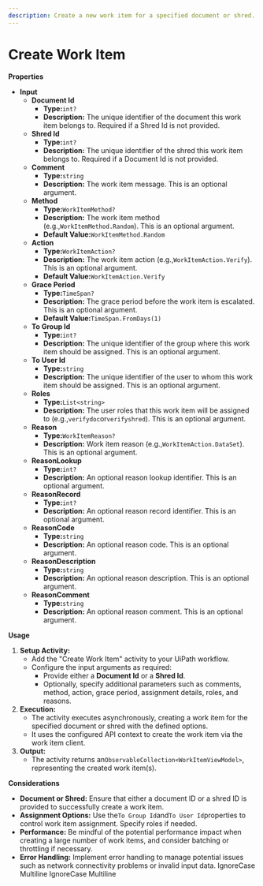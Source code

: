 ```yaml
---
description: Create a new work item for a specified document or shred.
---
```


# Create Work Item

**Properties**

* **Input**
  * **Document Id**
    * **Type:**`int?`
    * **Description:** The unique identifier of the document this work item belongs to. Required if a Shred Id is not provided.
  * **Shred Id**
    * **Type:**`int?`
    * **Description:** The unique identifier of the shred this work item belongs to. Required if a Document Id is not provided.
  * **Comment**
    * **Type:**`string`
    * **Description:** The work item message. This is an optional argument.
  * **Method**
    * **Type:**`WorkItemMethod?`
    * **Description:** The work item method (e.g.,`WorkItemMethod.Random`). This is an optional argument.
    * **Default Value:**`WorkItemMethod.Random`
  * **Action**
    * **Type:**`WorkItemAction?`
    * **Description:** The work item action (e.g.,`WorkItemAction.Verify`). This is an optional argument.
    * **Default Value:**`WorkItemAction.Verify`
  * **Grace Period**
    * **Type:**`TimeSpan?`
    * **Description:** The grace period before the work item is escalated. This is an optional argument.
    * **Default Value:**`TimeSpan.FromDays(1)`
  * **To Group Id**
    * **Type:**`int?`
    * **Description:** The unique identifier of the group where this work item should be assigned. This is an optional argument.
  * **To User Id**
    * **Type:**`string`
    * **Description:** The unique identifier of the user to whom this work item should be assigned. This is an optional argument.
  * **Roles**
    * **Type:**`List<string>`
    * **Description:** The user roles that this work item will be assigned to (e.g.,`verifydoc`or`verifyshred`). This is an optional argument.
  * **Reason**
    * **Type:**`WorkItemReason?`
    * **Description:** Work item reason (e.g.,`WorkItemAction.DataSet`). This is an optional argument.
  * **ReasonLookup**
    * **Type:**`int?`
    * **Description:** An optional reason lookup identifier. This is an optional argument.
  * **ReasonRecord**
    * **Type:**`int?`
    * **Description:** An optional reason record identifier. This is an optional argument.
  * **ReasonCode**
    * **Type:**`string`
    * **Description:** An optional reason code. This is an optional argument.
  * **ReasonDescription**
    * **Type:**`string`
    * **Description:** An optional reason description. This is an optional argument.
  * **ReasonComment**
    * **Type:**`string`
    * **Description:** An optional reason comment. This is an optional argument.

**Usage**

1. **Setup Activity:**
   * Add the "Create Work Item" activity to your UiPath workflow.
   * Configure the input arguments as required:
     * Provide either a **Document Id** or a **Shred Id**.
     * Optionally, specify additional parameters such as comments, method, action, grace period, assignment details, roles, and reasons.
2. **Execution:**
   * The activity executes asynchronously, creating a work item for the specified document or shred with the defined options.
   * It uses the configured API context to create the work item via the work item client.
3. **Output:**
   * The activity returns an`ObservableCollection<WorkItemViewModel>`, representing the created work item(s).

**Considerations**

* **Document or Shred:** Ensure that either a document ID or a shred ID is provided to successfully create a work item.
* **Assignment Options:** Use the`To Group Id`and`To User Id`properties to control work item assignment. Specify roles if needed.
* **Performance:** Be mindful of the potential performance impact when creating a large number of work items, and consider batching or throttling if necessary.
* **Error Handling:** Implement error handling to manage potential issues such as network connectivity problems or invalid input data.
 IgnoreCase Multiline IgnoreCase Multiline
